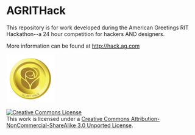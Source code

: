 AGRITHack
=========

This repository is for work developed during the American Greetings RIT
Hackathon--a 24 hour competition for hackers AND designers. 

More information can be found at http://hack.ag.com

<img alt='' title='' width="25%" src='goldaghack.png'/>

<a rel="license" href="http://creativecommons.org/licenses/by-nc-sa/3.0/"><img alt="Creative Commons License" style="border-width:0" src="http://i.creativecommons.org/l/by-nc-sa/3.0/88x31.png" /></a><br />This work is licensed under a <a rel="license" href="http://creativecommons.org/licenses/by-nc-sa/3.0/">Creative Commons Attribution-NonCommercial-ShareAlike 3.0 Unported License</a>.
